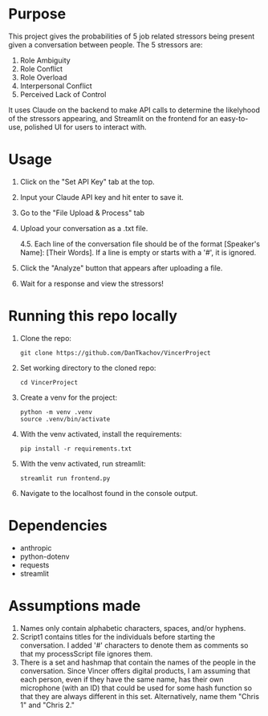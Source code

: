 # Purpose

This project gives the probabilities of 5 job related stressors being present given a conversation between people. The 5 stressors are:
1. Role Ambiguity
2. Role Conflict
3. Role Overload
4. Interpersonal Conflict
5. Perceived Lack of Control

It uses Claude on the backend to make API calls to determine the likelyhood of the stressors appearing, and Streamlit on the frontend for an easy-to-use, polished UI for users to interact with.

# Usage

1. Click on the "Set API Key" tab at the top.
2. Input your Claude API key and hit enter to save it.
3. Go to the "File Upload & Process" tab
4. Upload your conversation as a .txt file.

    4.5. Each line of the conversation file should be of the format \[Speaker's Name\]\: \[Their Words\]. If a line is empty or starts with a '#', it is ignored.
5. Click the "Analyze" button that appears after uploading a file.
6. Wait for a response and view the stressors!

# Running this repo locally

1. Clone the repo:

    `git clone https://github.com/DanTkachov/VincerProject`

2. Set working directory to the cloned repo:

    `cd VincerProject`

3. Create a venv for the project:

    ```
    python -m venv .venv
    source .venv/bin/activate
    ```

4. With the venv activated, install the requirements:

    `pip install -r requirements.txt`

5. With the venv activated, run streamlit:

    `streamlit run frontend.py`

6. Navigate to the localhost found in the console output.



# Dependencies

 - anthropic
 - python-dotenv
 - requests
 - streamlit



# Assumptions made
1. Names only contain alphabetic characters, spaces, and/or hyphens.
2. Script1 contains titles for the individuals before starting the conversation. I added '#' characters to denote them as comments so that my processScript file ignores them.
3. There is a set and hashmap that contain the names of the people in the conversation. Since Vincer offers digital products, I am assuming that each person, even if they have the same name, has their own microphone (with an ID) that could be used for some hash function so that they are always different in this set. Alternatively, name them "Chris 1" and "Chris 2."